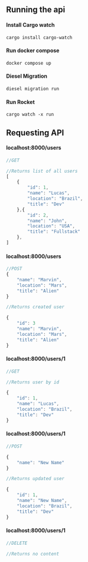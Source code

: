 ## Running the api

#### Install Cargo watch 

```
cargo install cargo-watch
```

#### Run docker compose

```
docker compose up
```

#### Diesel Migration

```
diesel migration run
```

#### Run Rocket

```
cargo watch -x run
```

## Requesting API

#### localhost:8000/users

```js
//GET

//Returns list of all users
[
    {
        "id": 1,
        "name": "Lucas",
        "location": "Brazil",
        "title": "Dev"
    },{
        "id": 2,
        "name": "John",
        "location": "USA",
        "title": "Fullstack"
    },
]
```

#### localhost:8000/users

```js
//POST
{
    "name": "Marvin",
    "location": "Mars",
    "title": "Alien"
}

//Returns created user

{
    "id": 3
    "name": "Marvin",
    "location": "Mars",
    "title": "Alien"
}
```

#### localhost:8000/users/1

```js
//GET

//Returns user by id

{
    "id": 1,
    "name": "Lucas",
    "location": "Brazil",
    "title": "Dev"
}
```

#### localhost:8000/users/1

```js
//POST

{
    "name": "New Name"
}

//Returns updated user

{
    "id": 1,
    "name": "New Name",
    "location": "Brazil",
    "title": "Dev"
}
```

#### localhost:8000/users/1

```js
//DELETE

//Returns no content
```
